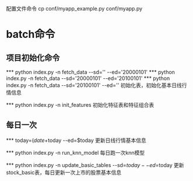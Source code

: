 
配置文件命令
cp conf/myapp_example.py conf/myapp.py


# batch命令

## 项目初始化命令
*** python index.py -n fetch_data --sd='' --ed='20000101'
*** python index.py -n fetch_data --sd='20000101' --ed='20100101'
*** python index.py -n fetch_data --sd='20100101' --ed=''
    初始化表，初始化基本日线行情信息

*** python index.py -n init_features
    初始化特征表和特征组合表


## 每日一次
*** today=$(date +%Y%m%d) && python index.py -n fetch_data --sd=$today --ed=$today
    更新日线行情基本信息

*** python index.py -n run_knn_model
    每日跑一次knn模型

*** python index.py -n update_basic_tables --sd=$today --ed=$today
    更新stock_basic表，每日更新一次上市的股票基本信息